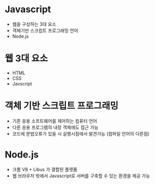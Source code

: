 # Javascript
- 웹을 구성하는 3대 요소
- 객체기반 스크립트 프로그래밍 언어
- Node.js


# 웹 3대 요소
- HTML
- CSS
- Javscript


# 객체 기반 스크립트 프로그래밍
- 기존 응용 소프트웨어를 제어하는 컴퓨터 언어
- 다른 응용 프로그램의 내장 객체에도 접근 가능
- 코드에 문법오류가 있을 시 실행시점에서 발견가능
(컴파일 언어의 다른점)


# Node.js
- 크롬 V8 + Libus 가 결합된 플랫폼
- 웹 브라우저 밖에서 Javascript로 서버를 구축할 수 있는 환경을 제공 가능
